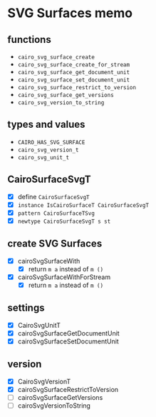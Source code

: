 SVG Surfaces memo
=================

functions
---------

* `cairo_svg_surface_create`
* `cairo_svg_surface_create_for_stream`
* `cairo_svg_surface_get_document_unit`
* `cairo_svg_surface_set_document_unit`
* `cairo_svg_surface_restrict_to_version`
* `cairo_svg_surface_get_versions`
* `cairo_svg_version_to_string`

types and values
-----------------

* `CAIRO_HAS_SVG_SURFACE`
* `cairo_svg_version_t`
* `cairo_svg_unit_t`

CairoSurfaceSvgT
----------------

* [x]  define `CairoSurfaceSvgT`
* [x] `instance IsCairoSurfaceT CairoSurfaceSvgT`
* [x] `pattern CairoSurfaceTSvg`
* [x] `newtype CairoSurfaceSvgT s st`

create SVG Surfaces
--------------------

* [x] cairoSvgSurfaceWith
	+ [x] return `m a` instead of `m ()`
* [x] cairoSvgSurfaceWithForStream
	+ [x] return `m a` instead of `m ()`

settings
--------

* [x] CairoSvgUnitT
* [x] cairoSvgSurfaceGetDocumentUnit
* [x] cairoSvgSurfaceSetDocumentUnit

version
-------

* [x] CairoSvgVersionT
* [x] cairoSvgSurfaceRestrictToVersion
* [ ] cairoSvgSurfaceGetVersions
* [ ] cairoSvgVersionToString
